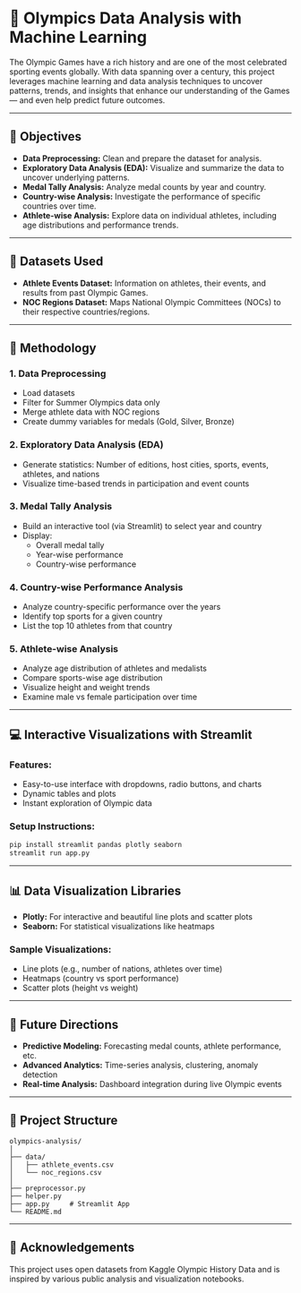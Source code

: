 # 🏅 Olympics Data Analysis with Machine Learning

The Olympic Games have a rich history and are one of the most celebrated sporting events globally. With data spanning over a century, this project leverages machine learning and data analysis techniques to uncover patterns, trends, and insights that enhance our understanding of the Games — and even help predict future outcomes.

---

## 🎯 Objectives

- **Data Preprocessing:** Clean and prepare the dataset for analysis.
- **Exploratory Data Analysis (EDA):** Visualize and summarize the data to uncover underlying patterns.
- **Medal Tally Analysis:** Analyze medal counts by year and country.
- **Country-wise Analysis:** Investigate the performance of specific countries over time.
- **Athlete-wise Analysis:** Explore data on individual athletes, including age distributions and performance trends.

---

## 📂 Datasets Used

- **Athlete Events Dataset:** Information on athletes, their events, and results from past Olympic Games.
- **NOC Regions Dataset:** Maps National Olympic Committees (NOCs) to their respective countries/regions.

---

## 🧠 Methodology

### 1. Data Preprocessing
- Load datasets
- Filter for Summer Olympics data only
- Merge athlete data with NOC regions
- Create dummy variables for medals (Gold, Silver, Bronze)

### 2. Exploratory Data Analysis (EDA)
- Generate statistics: Number of editions, host cities, sports, events, athletes, and nations
- Visualize time-based trends in participation and event counts

### 3. Medal Tally Analysis
- Build an interactive tool (via Streamlit) to select year and country
- Display:
  - Overall medal tally
  - Year-wise performance
  - Country-wise performance

### 4. Country-wise Performance Analysis
- Analyze country-specific performance over the years
- Identify top sports for a given country
- List the top 10 athletes from that country

### 5. Athlete-wise Analysis
- Analyze age distribution of athletes and medalists
- Compare sports-wise age distribution
- Visualize height and weight trends
- Examine male vs female participation over time

---

## 💻 Interactive Visualizations with Streamlit

### Features:
- Easy-to-use interface with dropdowns, radio buttons, and charts
- Dynamic tables and plots
- Instant exploration of Olympic data

### Setup Instructions:
```bash
pip install streamlit pandas plotly seaborn
streamlit run app.py
```

---

## 📊 Data Visualization Libraries

- **Plotly:** For interactive and beautiful line plots and scatter plots
- **Seaborn:** For statistical visualizations like heatmaps

### Sample Visualizations:
- Line plots (e.g., number of nations, athletes over time)
- Heatmaps (country vs sport performance)
- Scatter plots (height vs weight)

---

## 🔮 Future Directions

- **Predictive Modeling:** Forecasting medal counts, athlete performance, etc.
- **Advanced Analytics:** Time-series analysis, clustering, anomaly detection
- **Real-time Analysis:** Dashboard integration during live Olympic events

---

## 📁 Project Structure

```
olympics-analysis/
│
├── data/
│   ├── athlete_events.csv
│   └── noc_regions.csv
│
├── preprocessor.py
├── helper.py           
├── app.py     # Streamlit App
└── README.md
```

---

## 🙌 Acknowledgements

This project uses open datasets from Kaggle Olympic History Data and is inspired by various public analysis and visualization notebooks.
